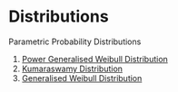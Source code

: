 # Distributions
 Parametric Probability Distributions
 1. [Power Generalised Weibull Distribution](https://rpubs.com/FJRubio/PGW)
 2. [Kumaraswamy Distribution](https://rpubs.com/FJRubio/KUMA)
 3. [Generalised Weibull Distribution](https://rpubs.com/FJRubio/GWD)
